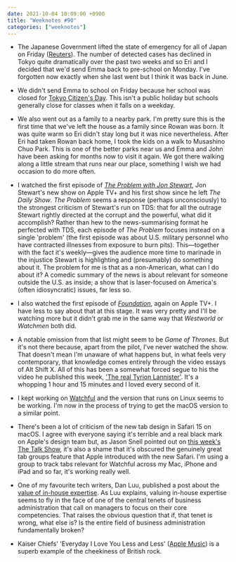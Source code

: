 ```yaml
---
date: 2021-10-04 10:09:00 +0900
title: "Weeknotes #90"
categories: ["weeknotes"]
---
```


- The Japanese Government lifted the state of emergency for all of Japan on Friday ([Reuters](https://www.reuters.com/world/asia-pacific/japans-restaurants-bars-welcome-back-drinkers-covid-19-controls-ease-2021-10-01/)). The number of detected cases has declined in Tokyo quite dramatically over the past two weeks and so Eri and I decided that we'd send Emma back to pre-school on Monday. I've forgotten now exactly when she last went but I think it was back in June.

- We didn't send Emma to school on Friday because her school was closed for [Tokyo Citizen's Day](https://expatsguide.jp/articles/events/tokyo-citizens-day/). This isn't a public holiday but schools generally close for classes when it falls on a weekday.

- We also went out as a family to a nearby park. I'm pretty sure this is the first time that we've left the house as a family since Rowan was born. It was quite warm so Eri didn't stay long but it was nice nevertheless. After Eri had taken Rowan back home, I took the kids on a walk to Musashino Chuo Park. This is one of the better parks near us and Emma and John have been asking for months now to visit it again. We got there walking along a little stream that runs near our place, something I wish we had occasion to do more often.

- I watched the first episode of [_The Problem with Jon Stewart_](https://tv.apple.com/us/show/the-problem-with-jon-stewart/), Jon Stewart's new show on Apple TV+ and his first show since he left _The Daily Show_. _The Problem_ seems a response (perhaps unconsciously) to the strongest criticism of Stewart's run on TDS: that for all the outrage Stewart rightly directed at the corrupt and the powerful, what did it accomplish? Rather than hew to the news-summarising format he perfected with TDS, each episode of _The Problem_ focuses instead on a single 'problem' (the first episode was about U.S. military personnel who have contracted illnesses from exposure to burn pits). This—together with the fact it's weekly—gives the audience more time to marinade in the injustice Stewart is highlighting and (presumably) do something about it. The problem for me is that as a non-American, what can I do about it? A comedic summary of the news is about relevant for someone outside the U.S. as inside; a show that is laser-focused on America's (often idiosyncratic) issues, far less so.

- I also watched the first episode of [_Foundation_](https://tv.apple.com/us/show/foundation/), again on Apple TV+. I have less to say about that at this stage. It was very pretty and I'll be watching more but it didn't grab me in the same way that _Westworld_ or _Watchmen_ both did.

- A notable omission from that list might seem to be _Game of Thrones_. But it's not there because, apart from the pilot, I've never watched the show. That doesn't mean I'm unaware of what happens but, in what feels very contemporary, that knowledge comes entirely through the video essays of Alt Shift X. All of this has been a somewhat forced segue to his the video he published this week, ['The real Tyrion Lannister'](https://www.youtube.com/watch?v=H9HFigfkKHA). It's a whopping 1 hour and 15 minutes and I loved every second of it.

- I kept working on [Watchful](https://github.com/pyrmont/watchful/) and the version that runs on Linux seems to be working. I'm now in the process of trying to get the macOS version to a similar point.

- There's been a lot of criticism of the new tab design in Safari 15 on macOS. I agree with everyone saying it's terrible and a real black mark on Apple's design team but, as Jason Snell pointed out on [this week's The Talk Show](https://daringfireball.net/thetalkshow/2021/09/30/ep-324), it's also a shame that it's obscured the genuinely great tab groups feature that Apple introduced with the new Safari. I'm using a group to track tabs relevant for Watchful across my Mac, iPhone and iPad and so far, it's working really well.

- One of my favourite tech writers, Dan Luu, published a post about the [value of in-house expertise](https://danluu.com/in-house/). As Luu explains, valuing in-house expertise seems to fly in the face of one of the central tenets of business administration that call on managers to focus on their core competencies. That raises the obvious question that if, that tenet is wrong, what else is? Is the entire field of business administration fundamentally broken?

- Kaiser Chiefs' 'Everyday I Love You Less and Less' ([Apple Music](https://music.apple.com/us/album/everyday-i-love-you-less-and-less/1470465968?i=1470467090)) is a superb example of the cheekiness of British rock.
